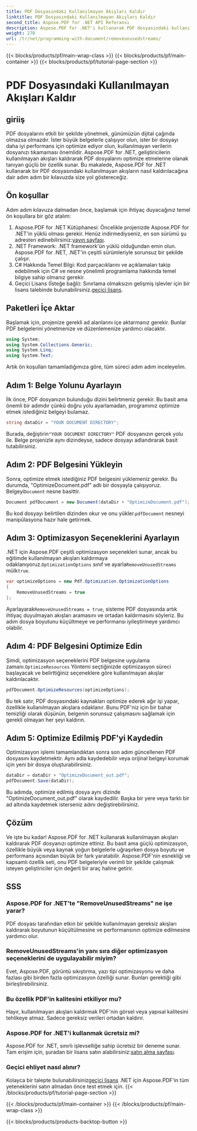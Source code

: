 ```yaml
---
title: PDF Dosyasındaki Kullanılmayan Akışları Kaldır
linktitle: PDF Dosyasındaki Kullanılmayan Akışları Kaldır
second_title: Aspose.PDF for .NET API Referansı
description: Aspose.PDF for .NET'i kullanarak PDF dosyasındaki kullanılmayan akışları nasıl kaldıracağınızı ve dosya boyutunu ve performansını nasıl iyileştireceğinizi öğrenin.
weight: 270
url: /tr/net/programming-with-document/removeunusedstreams/
---
```


{{< blocks/products/pf/main-wrap-class >}}
{{< blocks/products/pf/main-container >}}
{{< blocks/products/pf/tutorial-page-section >}}

# PDF Dosyasındaki Kullanılmayan Akışları Kaldır

## giriiş

PDF dosyalarını etkili bir şekilde yönetmek, günümüzün dijital çağında olmazsa olmazdır. İster büyük belgelerle çalışıyor olun, ister bir dosyayı daha iyi performans için optimize ediyor olun, kullanılmayan verilerin dosyanızı tıkamaması önemlidir. Aspose.PDF for .NET, geliştiricilerin kullanılmayan akışları kaldırarak PDF dosyalarını optimize etmelerine olanak tanıyan güçlü bir özellik sunar. Bu makalede, Aspose.PDF for .NET kullanarak bir PDF dosyasındaki kullanılmayan akışların nasıl kaldırılacağına dair adım adım bir kılavuzda size yol göstereceğiz.

## Ön koşullar

Adım adım kılavuza dalmadan önce, başlamak için ihtiyaç duyacağınız temel ön koşullara bir göz atalım:

1.  Aspose.PDF for .NET Kütüphanesi: Öncelikle projenizde Aspose.PDF for .NET'in yüklü olması gerekir. Henüz indirmediyseniz, en son sürümü şu adresten edinebilirsiniz:[yayın sayfası](https://releases.aspose.com/pdf/net/).
2. .NET Framework: .NET framework'ün yüklü olduğundan emin olun. Aspose.PDF for .NET, .NET'in çeşitli sürümleriyle sorunsuz bir şekilde çalışır.
3. C# Hakkında Temel Bilgi: Kod parçacıklarını ve açıklamaları takip edebilmek için C# ve nesne yönelimli programlama hakkında temel bilgiye sahip olmanız gerekir.
4.  Geçici Lisans (İsteğe bağlı): Sınırlama olmaksızın gelişmiş işlevler için bir lisans talebinde bulunabilirsiniz.[geçici lisans](https://purchase.aspose.com/temporary-license/).


## Paketleri İçe Aktar

Başlamak için, projenize gerekli ad alanlarını içe aktarmanız gerekir. Bunlar PDF belgelerini yönetmenize ve düzenlemenize yardımcı olacaktır.

```csharp
using System;
using System.Collections.Generic;
using System.Linq;
using System.Text;
```

Artık ön koşulları tamamladığımıza göre, tüm süreci adım adım inceleyelim.

## Adım 1: Belge Yolunu Ayarlayın

İlk önce, PDF dosyanızın bulunduğu dizini belirtmeniz gerekir. Bu basit ama önemli bir adımdır çünkü doğru yolu ayarlamadan, programınız optimize etmek istediğiniz belgeyi bulamaz.

```csharp
string dataDir = "YOUR DOCUMENT DIRECTORY";
```

 Burada, değiştirin`"YOUR DOCUMENT DIRECTORY"` PDF dosyanızın gerçek yolu ile. Belge projenizle aynı dizindeyse, sadece dosyayı adlandırarak basit tutabilirsiniz.

## Adım 2: PDF Belgesini Yükleyin

Sonra, optimize etmek istediğiniz PDF belgesini yüklemeniz gerekir. Bu durumda, "OptimizeDocument.pdf" adlı bir dosyayla çalışıyoruz. Belgeyi`Document` nesne basittir.

```csharp
Document pdfDocument = new Document(dataDir + "OptimizeDocument.pdf");
```

 Bu kod dosyayı belirtilen dizinden okur ve onu yükler.`pdfDocument` nesneyi manipülasyona hazır hale getirmek.

## Adım 3: Optimizasyon Seçeneklerini Ayarlayın

 .NET için Aspose.PDF çeşitli optimizasyon seçenekleri sunar, ancak bu eğitimde kullanılmayan akışları kaldırmaya odaklanıyoruz.`OptimizationOptions` sınıf ve ayarla`RemoveUnusedStreams` mülk`true`.

```csharp
var optimizeOptions = new Pdf.Optimization.OptimizationOptions
{
    RemoveUnusedStreams = true
};
```

 Ayarlayarak`RemoveUnusedStreams = true`, sisteme PDF dosyasında artık ihtiyaç duyulmayan akışları aramasını ve ortadan kaldırmasını söyleriz. Bu adım dosya boyutunu küçültmeye ve performansı iyileştirmeye yardımcı olabilir.

## Adım 4: PDF Belgesini Optimize Edin

 Şimdi, optimizasyon seçeneklerini PDF belgesine uygulama zamanı.`OptimizeResources` Yöntemi seçtiğinizde optimizasyon süreci başlayacak ve belirttiğiniz seçeneklere göre kullanılmayan akışlar kaldırılacaktır.

```csharp
pdfDocument.OptimizeResources(optimizeOptions);
```

Bu tek satır, PDF dosyasındaki kaynakları optimize ederek ağır işi yapar, özellikle kullanılmayan akışlara odaklanır. Bunu PDF'niz için bir bahar temizliği olarak düşünün, belgenin sorunsuz çalışmasını sağlamak için gerekli olmayan her şeyi kaldırın.

## Adım 5: Optimize Edilmiş PDF'yi Kaydedin

Optimizasyon işlemi tamamlandıktan sonra son adım güncellenen PDF dosyasını kaydetmektir. Aynı adla kaydedebilir veya orijinal belgeyi korumak için yeni bir dosya oluşturabilirsiniz.

```csharp
dataDir = dataDir + "OptimizeDocument_out.pdf";
pdfDocument.Save(dataDir);
```

Bu adımda, optimize edilmiş dosya aynı dizinde "OptimizeDocument_out.pdf" olarak kaydedilir. Başka bir yere veya farklı bir ad altında kaydetmek isterseniz adını değiştirebilirsiniz.

## Çözüm

Ve işte bu kadar! Aspose.PDF for .NET kullanarak kullanılmayan akışları kaldırarak PDF dosyanızı optimize ettiniz. Bu basit ama güçlü optimizasyon, özellikle büyük veya kaynak yoğun belgelerle uğraşırken dosya boyutu ve performans açısından büyük bir fark yaratabilir. Aspose.PDF'nin esnekliği ve kapsamlı özellik seti, onu PDF belgeleriyle verimli bir şekilde çalışmak isteyen geliştiriciler için değerli bir araç haline getirir.

## SSS

### Aspose.PDF for .NET'te "RemoveUnusedStreams" ne işe yarar?
PDF dosyası tarafından etkin bir şekilde kullanılmayan gereksiz akışları kaldırarak boyutunun küçültülmesine ve performansının optimize edilmesine yardımcı olur.

### RemoveUnusedStreams'in yanı sıra diğer optimizasyon seçeneklerini de uygulayabilir miyim?
Evet, Aspose.PDF, görüntü sıkıştırma, yazı tipi optimizasyonu ve daha fazlası gibi birden fazla optimizasyon özelliği sunar. Bunları gerektiği gibi birleştirebilirsiniz.

### Bu özellik PDF'in kalitesini etkiliyor mu?
Hayır, kullanılmayan akışları kaldırmak PDF'nin görsel veya yapısal kalitesini tehlikeye atmaz. Sadece gereksiz verileri ortadan kaldırır.

### Aspose.PDF for .NET'i kullanmak ücretsiz mi?
 Aspose.PDF for .NET, sınırlı işlevselliğe sahip ücretsiz bir deneme sunar. Tam erişim için, şuradan bir lisans satın alabilirsiniz:[satın alma sayfası](https://purchase.aspose.com/buy).

### Geçici ehliyet nasıl alınır?
 Kolayca bir talepte bulunabilirsiniz[geçici lisans](https://purchase.aspose.com/temporary-license/) .NET için Aspose.PDF'in tüm yeteneklerini satın almadan önce test etmek için.
{{< /blocks/products/pf/tutorial-page-section >}}

{{< /blocks/products/pf/main-container >}}
{{< /blocks/products/pf/main-wrap-class >}}

{{< blocks/products/products-backtop-button >}}

